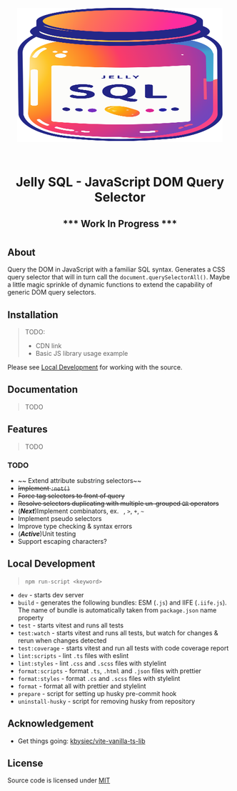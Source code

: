 
<p align="center">
  <img width="460" height="300" src="./favicon.svg">
</p>

<br />

<h1 align="center"> Jelly SQL - JavaScript DOM Query Selector </h1>
<h2 align="center"> *** Work In Progress *** </h2>

# 

## About

Query the DOM in JavaScript with a familiar SQL syntax. Generates a CSS query selector that will in turn call the `document.querySelectorAll()`. Maybe a little magic sprinkle of dynamic functions to extend the capability of generic DOM query selectors.

## Installation

> TODO:
>  - CDN link
>  - Basic JS library usage example


Please see [Local Development](#Local-Development) for working with the source.

## Documentation

> TODO

## Features

> TODO

### TODO

- ~~ Extend attribute substring selectors~~
- ~~Implement `:not()`~~
- ~~Force tag selectors to front of query~~
- ~~Resolve selectors duplicating with multiple un-grouped `OR` operators~~
- (***Next***)Implement combinators, ex. ` `, `>`, `+`, `~`
- Implement pseudo selectors
- Improve type checking & syntax errors
- (***Active***)Unit testing
- Support escaping characters?

## Local Development

> `npm run-script <keyword>`

- `dev` - starts dev server
- `build` - generates the following bundles: ESM (`.js`) and IIFE (`.iife.js`). The name of bundle is automatically taken from `package.json` name property
- `test` - starts vitest and runs all tests
- `test:watch` - starts vitest and runs all tests, but watch for changes & rerun when changes detected
- `test:coverage` - starts vitest and run all tests with code coverage report
- `lint:scripts` - lint `.ts` files with eslint
- `lint:styles` - lint `.css` and `.scss` files with stylelint
- `format:scripts` - format `.ts`, `.html` and `.json` files with prettier
- `format:styles` - format `.cs` and `.scss` files with stylelint
- `format` - format all with prettier and stylelint
- `prepare` - script for setting up husky pre-commit hook
- `uninstall-husky` - script for removing husky from repository

## Acknowledgement

- Get things going: [kbysiec/vite-vanilla-ts-lib](https://github.com/kbysiec/vite-vanilla-ts-lib-starter)

## License

Source code is licensed under [MIT](LICENSE)